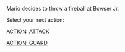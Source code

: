 Mario decides to throw a fireball at Bowser Jr.

Select your next action:  

[ACTION: ATTACK](act1/attack1-1.md)

[ACTION: GUARD](act1/guard1-1.md)

